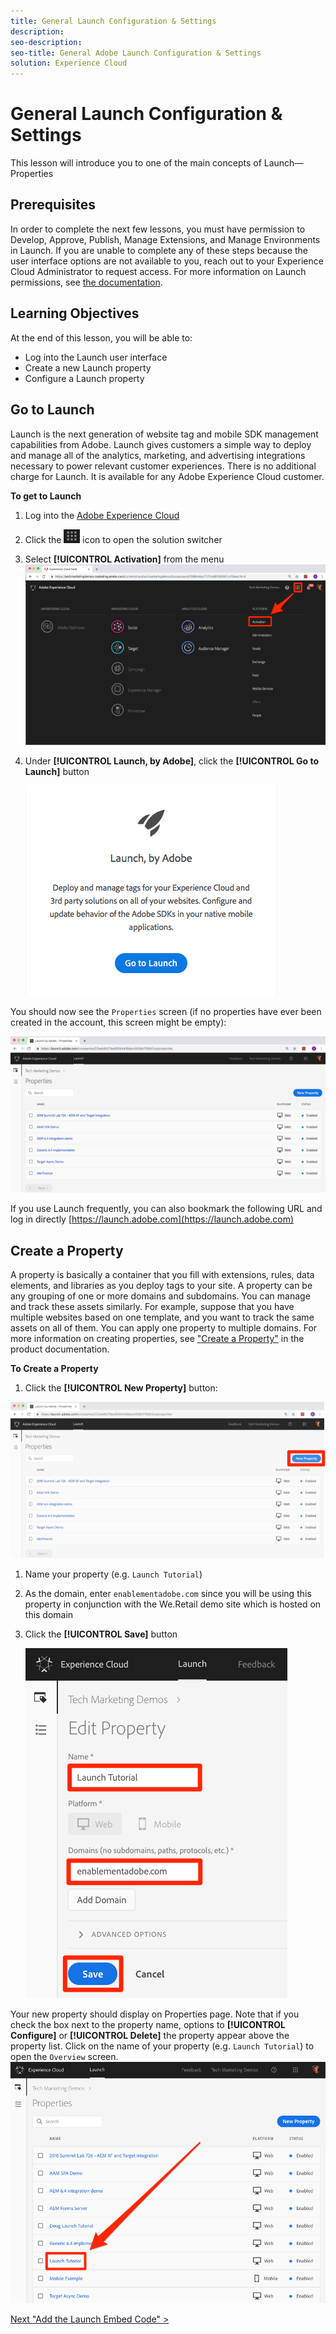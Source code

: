 ```yaml
---
title: General Launch Configuration & Settings
description:
seo-description:
seo-title: General Adobe Launch Configuration & Settings
solution: Experience Cloud
---
```


# General Launch Configuration & Settings

This lesson will introduce you to one of the main concepts of Launch&#x2014;Properties

## Prerequisites

In order to complete the next few lessons, you must have permission to Develop, Approve, Publish, Manage Extensions, and Manage Environments in Launch. If you are unable to complete any of these steps because the user interface options are not available to you, reach out to your Experience Cloud Administrator to request access. For more information on Launch permissions, see [the documentation](https://docs.adobelaunch.com/administration/user-permissions).

## Learning Objectives

At the end of this lesson, you will be able to:

* Log into the Launch user interface
* Create a new Launch property
* Configure a Launch property

## Go to Launch

Launch is the next generation of website tag and mobile SDK management capabilities from Adobe. Launch gives customers a simple way to deploy and manage all of the analytics, marketing, and advertising integrations necessary to power relevant customer experiences. There is no additional charge for Launch. It is available for any Adobe Experience Cloud customer.

**To get to Launch**

1. Log into the [Adobe Experience Cloud](https://experiencecloud.adobe.com)

1. Click the ![Solution Switcher Icon](../assets/images/launch-solutionSwitcher.png) icon to open the solution switcher

1. Select **[!UICONTROL Activation]** from the menu ![Open the solution switcher using the icon and click Activation](../assets/images/launch-solutionSwitcherActivation.png)

1. Under **[!UICONTROL Launch, by Adobe]**, click the **[!UICONTROL Go to Launch]** button

   ![Click the Launch button](../assets/images/launch-goToLaunch.png)

You should now see the `Properties` screen (if no properties have ever been created in the account, this screen might be empty):

![Properties Screen](../assets/images/launch-propertiesScreen.png)

If you use Launch frequently, you can also bookmark the following URL and log in directly [https://launch.adobe.com](https://launch.adobe.com)

## Create a Property

A property is basically a container that you fill with extensions, rules, data elements, and libraries as you deploy tags to your site. A property can be any grouping of one or more domains and subdomains. You can manage and track these assets similarly. For example, suppose that you have multiple websites based on one template, and you want to track the same assets on all of them. You can apply one property to multiple domains. For more information on creating properties, see ["Create a Property"](https://docs.adobelaunch.com/administration/companies-and-properties#create-a-property) in the product documentation.

**To Create a Property**

1. Click the **[!UICONTROL New Property]** button:

![Click New Property](../assets/images/launch-addNewProperty.png)

1. Name your property (e.g. `Launch Tutorial`)
1. As the domain, enter `enablementadobe.com` since you will be using this property in conjunction with the We.Retail demo site which is hosted on this domain
1. Click the **[!UICONTROL Save]** button

   ![Create a new Property](../assets/images/launch-newProperty.png)

Your new property should display on Properties page. Note that if you check the box next to the property name, options to **[!UICONTROL Configure]** or **[!UICONTROL Delete]** the property appear above the property list. Click on the name of your property (e.g. `Launch Tutorial`) to open the `Overview` screen.
![Click the name of the property to open it](../assets/images/launch-openProperty.png)

[Next "Add the Launch Embed Code" >](launch-add-embed.md)
